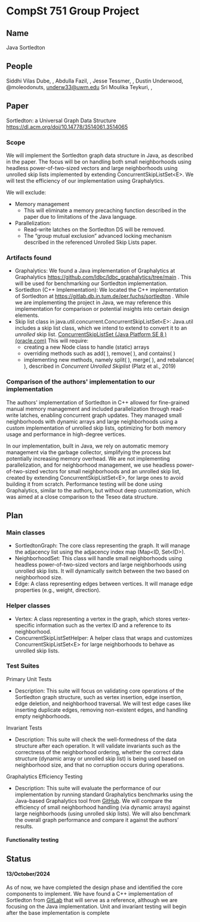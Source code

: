 # CompSt 751 Group Project

## Name

Java Sortledton

## People

Siddhi Vilas Dube, ,
Abdulla Fazil, ,
Jesse Tessmer, ,
Dustin Underwood, @moleodonuts, underw33@uwm.edu
Sri Moulika Teykuri, ,

## Paper

Sortledton: a Universal Graph Data Structure
https://dl.acm.org/doi/10.14778/3514061.3514065

### Scope

We will implement the Sortledton graph data structure in Java, as described in the paper. The focus will be on handling both small neighborhoods using headless power-of-two-sized vectors and large neighborhoods using unrolled skip lists implemented by extending ConcurrentSkipListSet&lt;E&gt;. We will test the efficiency of our implementation using Graphalytics.

We will exclude:

- Memory management
  - This will eliminate a memory precaching function described in the paper due to limitations of the Java language.
- Parallelization:
  - Read-write latches on the Sortledton DS will be removed.
  - The “group mutual exclusion” advanced locking mechanism described in the referenced Unrolled Skip Lists paper.

### Artifacts found

- Graphalytics: We found a Java implementation of Graphalytics at Graphalytics <https://github.com/ldbc/ldbc_graphalytics/tree/main> . This will be used for benchmarking our Sortledton implementation.
- Sortledton (C++ Implementation): We located the C++ implementation of Sortledton at <https://gitlab.db.in.tum.de/per.fuchs/sortledton> . While we are implementing the project in Java, we may reference this implementation for comparison or potential insights into certain design elements.
- Skip list class in java.util.concurrent.ConcurrentSkipListSet&lt;E&gt;: Java.util includes a skip list class, which we intend to extend to convert it to an _unrolled_ skip list. [ConcurrentSkipListSet (Java Platform SE 8 ) (oracle.com)](https://docs.oracle.com/javase/8/docs/api/java/util/concurrent/ConcurrentSkipListSet.html) This will require:
  - creating a new Node class to handle (static) arrays
  - overriding methods such as add( ), remove( ), and contains( )
  - implementing new methods, namely split( ), merge( ), and rebalance( ), described in _Concurrent Unrolled Skiplist_ (Platz et al., 2019)

### Comparison of the authors' implementation to our implementation

The authors' implementation of Sortledton in C++ allowed for fine-grained manual memory management and included parallelization through read-write latches, enabling concurrent graph updates. They managed small neighborhoods with dynamic arrays and large neighborhoods using a custom implementation of unrolled skip lists, optimizing for both memory usage and performance in high-degree vertices.

In our implementation, built in Java, we rely on automatic memory management via the garbage collector, simplifying the process but potentially increasing memory overhead. We are not implementing parallelization, and for neighborhood management, we use headless power-of-two-sized vectors for small neighborhoods and an unrolled skip list, created by extending ConcurrentSkipListSet&lt;E&gt;, for large ones to avoid building it from scratch. Performance testing will be done using Graphalytics, similar to the authors, but without deep customization, which was aimed at a close comparison to the Teseo data structure.


## Plan

### Main classes

- SortledtonGraph: The core class representing the graph. It will manage the adjacency list using the adjacency index map (Map&lt;ID, Set<ID&gt;).
- NeighborhoodSet: This class will handle small neighborhoods using headless power-of-two-sized vectors and large neighborhoods using unrolled skip lists. It will dynamically switch between the two based on neighborhood size.
- Edge: A class representing edges between vertices. It will manage edge properties (e.g., weight, direction).

### Helper classes

- Vertex: A class representing a vertex in the graph, which stores vertex-specific information such as the vertex ID and a reference to its neighborhood.
- ConcurrentSkipListSetHelper: A helper class that wraps and customizes ConcurrentSkipListSet&lt;E&gt; for large neighborhoods to behave as unrolled skip lists.

### Test Suites

Primary Unit Tests

- Description: This suite will focus on validating core operations of the Sortledton graph structure, such as vertex insertion, edge insertion, edge deletion, and neighborhood traversal. We will test edge cases like inserting duplicate edges, removing non-existent edges, and handling empty neighborhoods.

Invariant Tests

- Description: This suite will check the well-formedness of the data structure after each operation. It will validate invariants such as the correctness of the neighborhood ordering, whether the correct data structure (dynamic array or unrolled skip list) is being used based on neighborhood size, and that no corruption occurs during operations.

Graphalytics Efficiency Testing

- Description: This suite will evaluate the performance of our implementation by running standard Graphalytics benchmarks using the Java-based Graphalytics tool from [GitHub](https://github.com/ldbc/ldbc_graphalytics). We will compare the efficiency of small neighborhood handling (via dynamic arrays) against large neighborhoods (using unrolled skip lists). We will also benchmark the overall graph performance and compare it against the authors’ results.

#### Functionality testing


## Status

#### 13/October/2024
As of now, we have completed the design phase and identified the core components to implement. We have found a C++ implementation of Sortledton from [GitLab](https://gitlab.db.in.tum.de/per.fuchs/sortledton) that will serve as a reference, although we are focusing on the Java implementation. Unit and invariant testing will begin after the base implementation is complete





